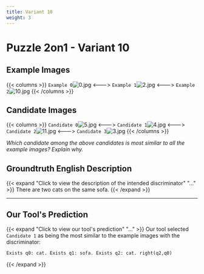 ```yaml
---
title: Variant 10
weight: 3
---
```


# Puzzle 2on1 - Variant 10

## Example Images
{{< columns >}}
`Example 0`![0.jpg](/natscene_data/images/0.jpg)
<--->
`Example 1`![2.jpg](/natscene_data/images/2.jpg)
<--->
`Example 2`![10.jpg](/natscene_data/images/10.jpg)
{{< /columns >}}

## Candidate Images
{{< columns >}}
`Candidate 0`![5.jpg](/natscene_data/images/5.jpg)
<--->
`Candidate 1`![4.jpg](/natscene_data/images/4.jpg)
<--->
`Candidate 2`![11.jpg](/natscene_data/images/11.jpg)
<--->
`Candidate 3`![3.jpg](/natscene_data/images/3.jpg)
{{< /columns >}}

*Which candidate among the above candidates is most similar to all the example images? Explain why.*

## Groundtruth English Description

{{< expand "Click to view the description of the intended discriminator" "..." >}}
There are two cats on the same sofa.
{{< /expand >}}

---



## Our Tool's Prediction

{{< expand "Click to view our tool's prediction" "..." >}}
Our tool selected `Candidate 1` as being the most similar to the example images with the discriminator:
```plaintext
Exists q0: cat. Exists q1: sofa. Exists q2: cat. right(q2,q0)
```
{{< /expand >}}
